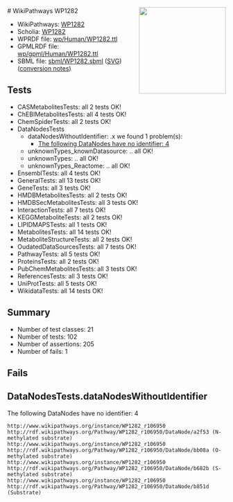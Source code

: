 <img style="float: right; width: 200px" src="../logo.png" />
# WikiPathways WP1282

* WikiPathways: [WP1282](https://identifiers.org/wikipathways:WP1282)
* Scholia: [WP1282](https://scholia.toolforge.org/wikipathways/WP1282)
* WPRDF file: [wp/Human/WP1282.ttl](../wp/Human/WP1282.ttl)
* GPMLRDF file: [wp/gpml/Human/WP1282.ttl](../wp/gpml/Human/WP1282.ttl)
* SBML file: [sbml/WP1282.sbml](../sbml/WP1282.sbml) ([SVG](../sbml/WP1282.svg)) ([conversion notes](../sbml/WP1282.txt))

## Tests
* CASMetabolitesTests: all 2 tests OK!
* ChEBIMetabolitesTests: all 4 tests OK!
* ChemSpiderTests: all 2 tests OK!
* DataNodesTests
    * dataNodesWithoutIdentifier: .x we found 1 problem(s):
        * [The following DataNodes have no identifier: 4](#d2d32fa3)
    * unknownTypes_knownDatasource: .. all OK!
    * unknownTypes: .. all OK!
    * unknownTypes_Reactome: .. all OK!
* EnsemblTests: all 4 tests OK!
* GeneralTests: all 13 tests OK!
* GeneTests: all 3 tests OK!
* HMDBMetabolitesTests: all 2 tests OK!
* HMDBSecMetabolitesTests: all 3 tests OK!
* InteractionTests: all 7 tests OK!
* KEGGMetaboliteTests: all 2 tests OK!
* LIPIDMAPSTests: all 1 tests OK!
* MetabolitesTests: all 14 tests OK!
* MetaboliteStructureTests: all 2 tests OK!
* OudatedDataSourcesTests: all 7 tests OK!
* PathwayTests: all 5 tests OK!
* ProteinsTests: all 2 tests OK!
* PubChemMetabolitesTests: all 3 tests OK!
* ReferencesTests: all 3 tests OK!
* UniProtTests: all 5 tests OK!
* WikidataTests: all 14 tests OK!


## Summary

* Number of test classes: 21
* Number of tests: 102
* Number of assertions: 205
* Number of fails: 1

## Fails

<a name="d2d32fa3" />

## DataNodesTests.dataNodesWithoutIdentifier

The following DataNodes have no identifier: 4
```
http://www.wikipathways.org/instance/WP1282_r106950 http://rdf.wikipathways.org/Pathway/WP1282_r106950/DataNode/a2f53 (N-methylated substrate)
http://www.wikipathways.org/instance/WP1282_r106950 http://rdf.wikipathways.org/Pathway/WP1282_r106950/DataNode/bb08a (O-methylated substrate)
http://www.wikipathways.org/instance/WP1282_r106950 http://rdf.wikipathways.org/Pathway/WP1282_r106950/DataNode/b682b (S-methylated substrate)
http://www.wikipathways.org/instance/WP1282_r106950 http://rdf.wikipathways.org/Pathway/WP1282_r106950/DataNode/b851d (Substrate)
```

